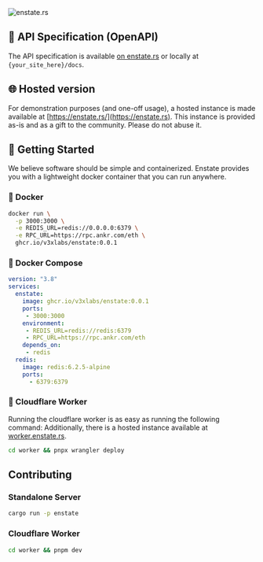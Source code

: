 <img src=".github/banner.png#1" alt="enstate.rs" />

## 📌 API Specification (OpenAPI)

The API specification is available [on enstate.rs](https://enstate.rs/docs) or locally at `{your_site_here}/docs`.

## 🌐 Hosted version

For demonstration purposes (and one-off usage), a hosted instance is made available at [https://enstate.rs/](https://enstate.rs). This instance is provided as-is and as a gift to the community. Please do not abuse it.

## 🚀 Getting Started

We believe software should be simple and containerized. Enstate provides you with a lightweight docker container that you can run anywhere.

### 🐳 Docker

```sh
docker run \
  -p 3000:3000 \
  -e REDIS_URL=redis://0.0.0.0:6379 \
  -e RPC_URL=https://rpc.ankr.com/eth \
  ghcr.io/v3xlabs/enstate:0.0.1
```

### 🐳 Docker Compose
    
```yaml
version: "3.8"
services:
  enstate:
    image: ghcr.io/v3xlabs/enstate:0.0.1
    ports:
     - 3000:3000
    environment:
     - REDIS_URL=redis://redis:6379
     - RPC_URL=https://rpc.ankr.com/eth
    depends_on:
     - redis
  redis:
    image: redis:6.2.5-alpine
    ports:
      - 6379:6379
```

### 🦀 Cloudflare Worker

Running the cloudflare worker is as easy as running the following command:
Additionally, there is a hosted instance available at [worker.enstate.rs](https://worker.enstate.rs).

```sh
cd worker && pnpx wrangler deploy
```

## Contributing

### Standalone Server

```sh
cargo run -p enstate
```

### Cloudflare Worker

```sh
cd worker && pnpm dev
```
